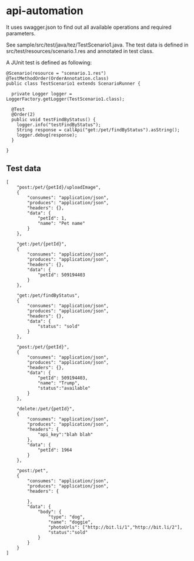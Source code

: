 # api-automation

It uses swagger.json to find out all available operations and required parameters.

See sample/src/test/java/tez/TestScenario1.java. The test data is defined in src/test/resources/scenario.1.res and annotated in test class.

A JUnit test is defined as following:

```
@Scenario(resource = "scenario.1.res")
@TestMethodOrder(OrderAnnotation.class)
public class TestScenario1 extends ScenarioRunner {

  private Logger logger = LoggerFactory.getLogger(TestScenario1.class);

  @Test
  @Order(2)
  public void testFindByStatus() {
    logger.info("testFindByStatus");
    String response = callApi("get:/pet/findByStatus").asString();
    logger.debug(response);
  }
  
}
```

## Test data

```
[
    "post:/pet/{petId}/uploadImage",
    {
        "consumes": "application/json",
    	"produces": "application/json",
    	"headers": {},
        "data": {
	        "petId": 1,
	        "name": "Pet name"
        }
    },
    
    "get:/pet/{petId}", 
    {
    	"consumes": "application/json",
    	"produces": "application/json",
	    "headers": {},
	    "data": {
	    	"petId": 509194403
	    }
    },
    
    "get:/pet/findByStatus", 
	{
	    "consumes": "application/json",
    	"produces": "application/json",
    	"headers": {},
	    "data": {
	    	"status": "sold"
	    }
    },
    
    "post:/pet/{petId}",
    {
    	"consumes": "application/json",
    	"produces": "application/json",
    	"headers": {},
    	"data": {
	    	"petId": 509194403,
	    	"name": "Trump",
	    	"status":"available"
    	}
    },
    
    "delete:/pet/{petId}",
    {
    	"consumes": "application/json",
    	"produces": "application/json",
    	"headers": {
    		"api_key":"blah blah"
    	},
    	"data": {
    		"petId": 1964
    	}
    },
    
    "post:/pet",
    {
    	"consumes": "application/json",
    	"produces": "application/json",
    	"headers": {
    		
    	},
    	"data": {
    		"body": {
    			"type": "dog",
    			"name": "doggie",
    			"photoUrls": ["http://bit.li/1","http://bit.li/2"],
    			"status":"sold"
    		}
    	}
    }
]
```
